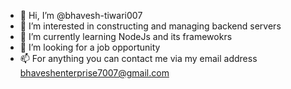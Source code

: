 - 👋 Hi, I’m @bhavesh-tiwari007
- 👀 I’m interested in constructing and managing backend servers 
- 🌱 I’m currently learning NodeJs and its framewokrs
- 💞️ I’m looking for a job opportunity
- 📫 For anything you can contact me via my email address bhaveshenterprise7007@gmail.com

<!---
bhavesh-tiwari007/bhavesh-tiwari007 is a ✨ special ✨ repository because its `README.md` (this file) appears on your GitHub profile.
You can click the Preview link to take a look at your changes.
--->
